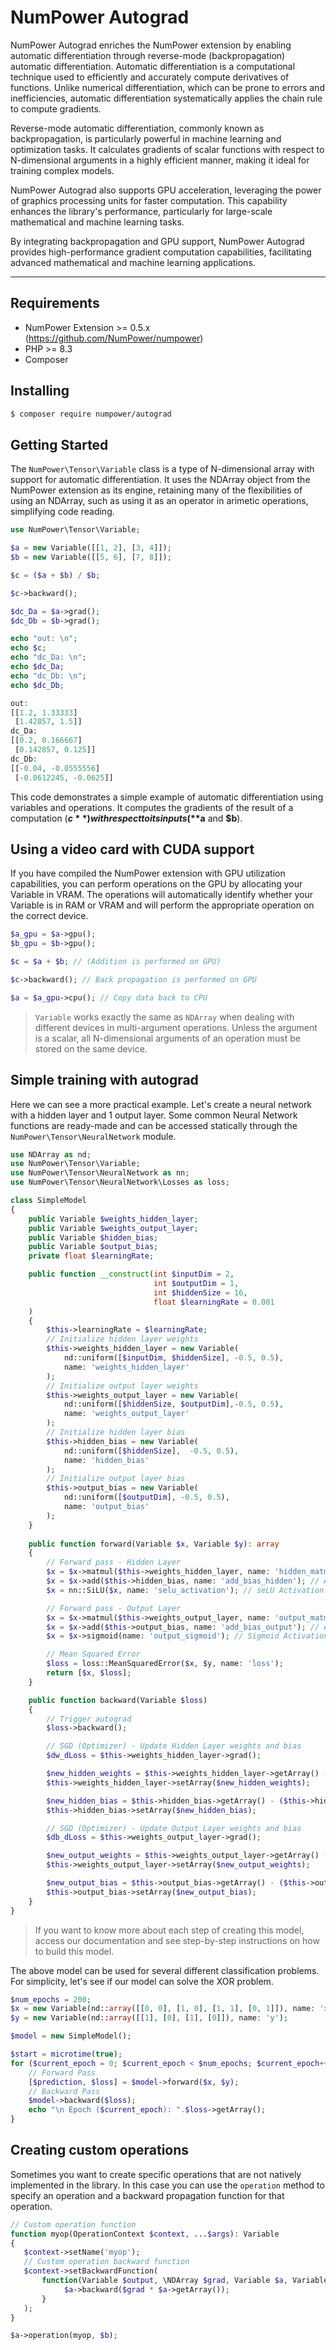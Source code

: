 # NumPower Autograd

NumPower Autograd enriches the NumPower extension by enabling automatic 
differentiation through reverse-mode (backpropagation) automatic differentiation. Automatic 
differentiation is a computational technique used to efficiently and 
accurately compute derivatives of functions. Unlike numerical 
differentiation, which can be prone to errors and inefficiencies, 
automatic differentiation systematically applies the chain rule 
to compute gradients.

Reverse-mode automatic differentiation, commonly known as backpropagation, is particularly powerful in machine learning and optimization tasks. It calculates gradients of scalar functions with respect to N-dimensional arguments in a highly efficient manner, making it ideal for training complex models.

NumPower Autograd also supports GPU acceleration, leveraging the power of graphics processing units for faster computation. This capability enhances the library's performance, particularly for large-scale mathematical and machine learning tasks.

By integrating backpropagation and GPU support, NumPower Autograd provides high-performance gradient computation capabilities, facilitating advanced mathematical and machine learning applications.

---

## Requirements

- NumPower Extension >= 0.5.x (https://github.com/NumPower/numpower)
- PHP >= 8.3
- Composer

## Installing

```bash
$ composer require numpower/autograd
```
## Getting Started

The `NumPower\Tensor\Variable` class is a type of N-dimensional array with support for automatic differentiation. 
It uses the NDArray object from the NumPower extension as its engine, retaining many of the 
flexibilities of using an NDArray, such as using it as an operator in arimetic operations, 
simplifying code reading.

```php 
use NumPower\Tensor\Variable;

$a = new Variable([[1, 2], [3, 4]]);
$b = new Variable([[5, 6], [7, 8]]);

$c = ($a + $b) / $b;

$c->backward();

$dc_Da = $a->grad();
$dc_Db = $b->grad();

echo "out: \n";
echo $c;
echo "dc_Da: \n";
echo $dc_Da;
echo "dc_Db: \n";
echo $dc_Db;
```
```php
out: 
[[1.2, 1.33333]
 [1.42857, 1.5]]
dc_Da: 
[[0.2, 0.166667]
 [0.142857, 0.125]]
dc_Db: 
[[-0.04, -0.0555556]
 [-0.0612245, -0.0625]]
```
This code demonstrates a simple example of automatic differentiation using variables and operations. It computes 
the gradients of the result of a computation (**$c**) with respect to its inputs (**$a** and **$b**).

## Using a video card with CUDA support
If you have compiled the NumPower extension with GPU utilization 
capabilities, you can perform operations on the GPU by allocating 
your Variable in VRAM. The operations will automatically identify 
whether your Variable is in RAM or VRAM and will perform the 
appropriate operation on the correct device.

```php
$a_gpu = $a->gpu();
$b_gpu = $b->gpu();

$c = $a + $b; // (Addition is performed on GPU)

$c->backward(); // Back propagation is performed on GPU

$a = $a_gpu->cpu(); // Copy data back to CPU
```
> `Variable` works exactly the same as `NDArray` when dealing with different devices in multi-argument operations. Unless the argument is a scalar, all N-dimensional arguments of an operation must be stored on the same device.

## Simple training with autograd
Here we can see a more practical example. Let's create a neural network 
with a hidden layer and 1 output layer. Some common Neural Network 
functions are ready-made and can be accessed statically through 
the `NumPower\Tensor\NeuralNetwork` module.



```php 
use NDArray as nd;
use NumPower\Tensor\Variable;
use NumPower\Tensor\NeuralNetwork as nn;
use NumPower\Tensor\NeuralNetwork\Losses as loss;

class SimpleModel
{
    public Variable $weights_hidden_layer;
    public Variable $weights_output_layer;
    public Variable $hidden_bias;
    public Variable $output_bias;
    private float $learningRate;

    public function __construct(int $inputDim = 2,
                                int $outputDim = 1,
                                int $hiddenSize = 16,
                                float $learningRate = 0.001
    )
    {
        $this->learningRate = $learningRate;
        // Initialize hidden layer weights
        $this->weights_hidden_layer = new Variable(
            nd::uniform([$inputDim, $hiddenSize], -0.5, 0.5),
            name: 'weights_hidden_layer'
        );
        // Initialize output layer weights
        $this->weights_output_layer = new Variable(
            nd::uniform([$hiddenSize, $outputDim],-0.5, 0.5),
            name: 'weights_output_layer'
        );
        // Initialize hidden layer bias
        $this->hidden_bias = new Variable(
            nd::uniform([$hiddenSize],  -0.5, 0.5),
            name: 'hidden_bias'
        );
        // Initialize output layer bias
        $this->output_bias = new Variable(
            nd::uniform([$outputDim], -0.5, 0.5),
            name: 'output_bias'
        );
    }
    
    public function forward(Variable $x, Variable $y): array
    {
        // Forward pass - Hidden Layer
        $x = $x->matmul($this->weights_hidden_layer, name: 'hidden_matmul'); // Hidden Layer
        $x = $x->add($this->hidden_bias, name: 'add_bias_hidden'); // Add Bias
        $x = nn::SiLU($x, name: 'selu_activation'); // seLU Activation

        // Forward pass - Output Layer
        $x = $x->matmul($this->weights_output_layer, name: 'output_matmul');  // Output Layer
        $x = $x->add($this->output_bias, name: 'add_bias_output'); // Add Bias
        $x = $x->sigmoid(name: 'output_sigmoid'); // Sigmoid Activation

        // Mean Squared Error
        $loss = loss::MeanSquaredError($x, $y, name: 'loss');
        return [$x, $loss];
    }

    public function backward(Variable $loss)
    {
        // Trigger autograd
        $loss->backward();

        // SGD (Optimizer) - Update Hidden Layer weights and bias
        $dw_dLoss = $this->weights_hidden_layer->grad();

        $new_hidden_weights = $this->weights_hidden_layer->getArray() - ($dw_dLoss * $this->learningRate);
        $this->weights_hidden_layer->setArray($new_hidden_weights);

        $new_hidden_bias = $this->hidden_bias->getArray() - ($this->hidden_bias->grad() * $this->learningRate);
        $this->hidden_bias->setArray($new_hidden_bias);

        // SGD (Optimizer) - Update Output Layer weights and bias
        $db_dLoss = $this->weights_output_layer->grad();

        $new_output_weights = $this->weights_output_layer->getArray() - ($db_dLoss * $this->learningRate);
        $this->weights_output_layer->setArray($new_output_weights);

        $new_output_bias = $this->output_bias->getArray() - ($this->output_bias->grad() * $this->learningRate);
        $this->output_bias->setArray($new_output_bias);
    }
}
```

> If you want to know more about each step of creating this model, access our documentation 
and see step-by-step instructions on how to build this model.


The above model can be used for several different classification problems. 
For simplicity, let's see if our model can solve the XOR problem.

```php 
$num_epochs = 200;
$x = new Variable(nd::array([[0, 0], [1, 0], [1, 1], [0, 1]]), name: 'x');
$y = new Variable(nd::array([[1], [0], [1], [0]]), name: 'y');

$model = new SimpleModel();

$start = microtime(true);
for ($current_epoch = 0; $current_epoch < $num_epochs; $current_epoch++) {
    // Forward Pass
    [$prediction, $loss] = $model->forward($x, $y);
    // Backward Pass
    $model->backward($loss);
    echo "\n Epoch ($current_epoch): ".$loss->getArray();
}
```

## Creating custom operations
Sometimes you want to create specific operations that are not natively implemented in the library. In this case you can use the `operation` method to specify an operation and a backward propagation function for that operation.

``` php
// Custom operation function
function myop(OperationContext $context, ...$args): Variable
{
   $context->setName('myop');
   // Custom operation backward function
   $context->setBackwardFunction(
       function(Variable $output, \NDArray $grad, Variable $a, Variable $b) {
            $a->backward($grad * $a->getArray());
       }
   );
}

$a->operation(myop, $b);
```
